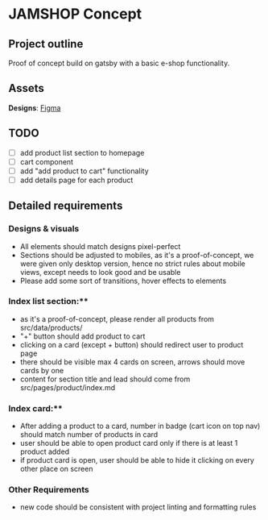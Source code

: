 # JAMSHOP Concept

## Project outline

Proof of concept build on gatsby with a basic e-shop functionality.

## Assets

**Designs**: [Figma](https://www.figma.com/file/pbpZgKb1KmVvG8gT3ILQ0A/Recrut-example?node-id=10%3A2)

## TODO

- [ ] add product list section to homepage
- [ ] cart component
- [ ] add "add product to cart" functionality
- [ ] add details page for each product

## Detailed requirements

### Designs & visuals

- All elements should match designs pixel-perfect
- Sections should be adjusted to mobiles, as it's a proof-of-concept, we were given only desktop version, hence no strict rules about mobile views, except needs to look good and be usable
- Please add some sort of transitions, hover effects to elements

### Index list section:**

- as it's a proof-of-concept, please render all products from src/data/products/
- "+" button should add product to cart
- clicking on a card (except + button) should redirect user to product page
- there should be visible max 4 cards on screen, arrows should move cards by one
- content for section title and lead should come from src/pages/product/index.md

### Index card:**

- After adding a product to a card, number in badge (cart icon on top nav) should match number of products in card
- user should be able to open product card only if there is at least 1 product added
- if product card is open, user should be able to hide it clicking on every other place on screen

### Other Requirements

- new code should be consistent with project linting and formatting rules

